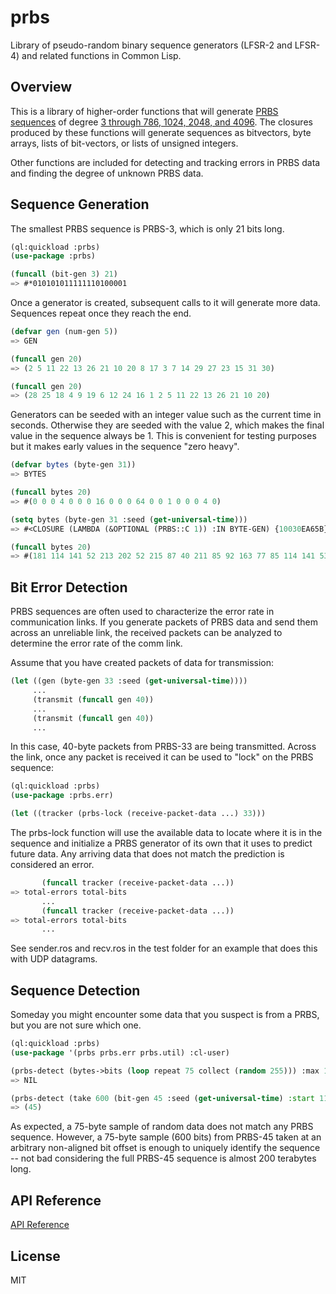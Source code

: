 # prbs

Library of pseudo-random binary sequence generators (LFSR-2 and
LFSR-4) and related functions in Common Lisp.

## Overview
 
This is a library of higher-order functions that will generate [PRBS
sequences](https://en.wikipedia.org/wiki/Pseudorandom_binary_sequence)
of degree [3 through 786, 1024, 2048, and
4096](http://courses.cse.tamu.edu/csce680/walker/lfsr_table.pdf).  The
closures produced by these functions will generate sequences as
bitvectors, byte arrays, lists of bit-vectors, or lists of unsigned
integers.

Other functions are included for detecting and tracking errors in PRBS
data and finding the degree of unknown PRBS data.

## Sequence Generation

The smallest PRBS sequence is PRBS-3, which is only 21 bits long.

~~~lisp
(ql:quickload :prbs)
(use-package :prbs)

(funcall (bit-gen 3) 21)
=> #*010101011111110100001

~~~

Once a generator is created, subsequent calls to it will generate more data. Sequences repeat once they reach the end.

~~~lisp
(defvar gen (num-gen 5))
=> GEN

(funcall gen 20)
=> (2 5 11 22 13 26 21 10 20 8 17 3 7 14 29 27 23 15 31 30)

(funcall gen 20)
=> (28 25 18 4 9 19 6 12 24 16 1 2 5 11 22 13 26 21 10 20)

~~~

Generators can be seeded with an integer value such as the current
time in seconds. Otherwise they are seeded with the value 2, which makes the
final value in the sequence always be 1. This is convenient for
testing purposes but it makes early values in the sequence "zero heavy".

~~~lisp
(defvar bytes (byte-gen 31))
=> BYTES

(funcall bytes 20)
=> #(0 0 0 4 0 0 0 16 0 0 0 64 0 0 1 0 0 0 4 0)

(setq bytes (byte-gen 31 :seed (get-universal-time)))
=> #<CLOSURE (LAMBDA (&OPTIONAL (PRBS::C 1)) :IN BYTE-GEN) {10030EA65B}>

(funcall bytes 20)
=> #(181 114 141 52 213 202 52 215 87 40 211 85 92 163 77 85 114 141 53 85)

~~~

## Bit Error Detection

PRBS sequences are often used to characterize the error rate in
communication links. If you generate packets of PRBS data and send
them across an unreliable link, the received packets can be analyzed
to determine the error rate of the comm link.

Assume that you have created packets of data for transmission:

~~~lisp
(let ((gen (byte-gen 33 :seed (get-universal-time))))
     ...
     (transmit (funcall gen 40))
     ...
     (transmit (funcall gen 40))
     ...

~~~     

In this case, 40-byte packets from PRBS-33 are being
transmitted. Across the link, once any packet is received it can be
used to "lock" on the PRBS sequence:

~~~lisp
(ql:quickload :prbs)
(use-package :prbs.err)

(let ((tracker (prbs-lock (receive-packet-data ...) 33)))

~~~

The prbs-lock function will use the available data to locate where it is in
the sequence and initialize a PRBS generator of its own that it uses
to predict future data. Any arriving data that does not match the
prediction is considered an error.

~~~lisp
       (funcall tracker (receive-packet-data ...))
=> total-errors total-bits
       ...
       (funcall tracker (receive-packet-data ...))
=> total-errors total-bits
       ...

~~~

See sender.ros and recv.ros in the test folder for an example that does this with UDP
datagrams.

## Sequence Detection

Someday you might encounter some data that you suspect is from a PRBS, but you are not sure which one.

~~~lisp
(ql:quickload :prbs)
(use-package '(prbs prbs.err prbs.util) :cl-user)

(prbs-detect (bytes->bits (loop repeat 75 collect (random 255))) :max 100)
=> NIL

(prbs-detect (take 600 (bit-gen 45 :seed (get-universal-time) :start 11)) :max 100)
=> (45)

~~~

As expected, a 75-byte sample of random data does not match any PRBS
sequence.  However, a 75-byte sample (600 bits) from PRBS-45 taken at
an arbitrary non-aligned bit offset is enough to uniquely identify
the sequence -- not bad considering the full PRBS-45 sequence is
almost 200 terabytes long.

## API Reference

[API Reference](http://htmlpreview.github.com/?http://github.com/jlowder/prbs/blob/master/doc/ref.html)

## License

MIT
